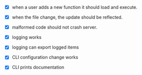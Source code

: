 - [x] when a user adds a new function it should load and execute.
- [x] when the file change, the update should be reflected.
- [x] malformed code should not crash server.

- [x] logging works
- [x] logging can export logged items

- [x] CLI configuration change works
- [x] CLI prints documentation